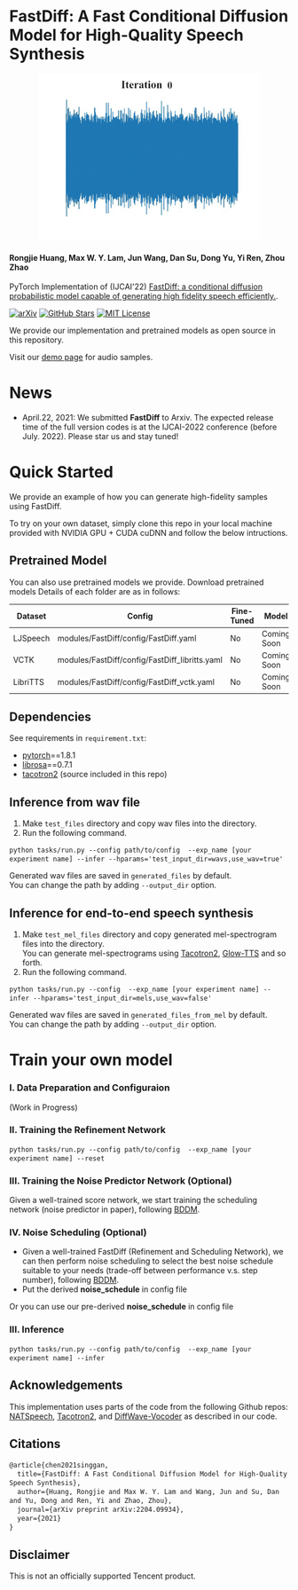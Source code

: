 # FastDiff: A Fast Conditional Diffusion Model for High-Quality Speech Synthesis

<p style="text-align: center;"> <img src="assets/Demo.gif" alt="drawing" style="width:400px; "/> </p>


#### Rongjie Huang, Max W. Y. Lam, Jun Wang, Dan Su, Dong Yu, Yi Ren, Zhou Zhao

PyTorch Implementation of (IJCAI'22) [FastDiff: a conditional diffusion probabilistic model capable of generating high fidelity speech efficiently.](https://arxiv.org/abs/2204.09934).

[![arXiv](https://img.shields.io/badge/arXiv-Paper-<COLOR>.svg)](https://arxiv.org/abs/2204.09934)
[![GitHub Stars](https://img.shields.io/github/stars/Rongjiehuang/FastDiff?style=social)](https://github.com/Rongjiehuang/FastDiff)
<a href="https://github.com/pytorch/fairseq/blob/main/LICENSE"><img alt="MIT License" src="https://img.shields.io/badge/license-MIT-blue.svg" /></a>

We provide our implementation and pretrained models as open source in this repository.

Visit our [demo page](https://fastdiff.github.io/) for audio samples.

# News
- April.22, 2021: We submitted **FastDiff** to Arxiv. The expected release time of the full version codes is at the IJCAI-2022 conference (before July. 2022). Please star us and stay tuned! 

# Quick Started
We provide an example of how you can generate high-fidelity samples using FastDiff.

To try on your own dataset, simply clone this repo in your local machine provided with NVIDIA GPU + CUDA cuDNN and follow the below intructions.

## Pretrained Model

You can also use pretrained models we provide.
Download pretrained models
Details of each folder are as in follows:

| Dataset  | Config                                         | Fine-Tuned | Model          | 
|----------|------------------------------------------------|------------|----------------|
| LJSpeech | modules/FastDiff/config/FastDiff.yaml          | No         | Coming  Soon   |
| VCTK     | modules/FastDiff/config/FastDiff_libritts.yaml | No         | Coming  Soon   |
| LibriTTS | modules/FastDiff/config/FastDiff_vctk.yaml     |  No        | Coming  Soon   |

## Dependencies
See requirements in `requirement.txt`:
- [pytorch](https://github.com/pytorch/pytorch)==1.8.1
- [librosa](https://github.com/librosa/librosa)==0.7.1
- [tacotron2](https://github.com/NVIDIA/tacotron2) (source included in this repo)

## Inference from wav file
1. Make `test_files` directory and copy wav files into the directory.
2. Run the following command.
```
python tasks/run.py --config path/to/config  --exp_name [your experiment name] --infer --hparams='test_input_dir=wavs,use_wav=true'
```

Generated wav files are saved in `generated_files` by default.<br>
You can change the path by adding `--output_dir` option.


## Inference for end-to-end speech synthesis
1. Make `test_mel_files` directory and copy generated mel-spectrogram files into the directory.<br>
You can generate mel-spectrograms using [Tacotron2](https://github.com/NVIDIA/tacotron2), 
[Glow-TTS](https://github.com/jaywalnut310/glow-tts) and so forth.
2. Run the following command.
```
python tasks/run.py --config  --exp_name [your experiment name] --infer --hparams='test_input_dir=mels,use_wav=false'
```
Generated wav files are saved in `generated_files_from_mel` by default.<br>
You can change the path by adding `--output_dir` option.


# Train your own model

### I. Data Preparation and Configuraion ## 
(Work in Progress)


### II. Training the Refinement Network
```
python tasks/run.py --config path/to/config  --exp_name [your experiment name] --reset
```

### III. Training the Noise Predictor Network (Optional)
Given a well-trained score network, we start training the scheduling network (noise predictor in paper), following [BDDM](https://github.com/tencent-ailab/bddm).

### IV. Noise Scheduling (Optional)
- Given a well-trained FastDiff (Refinement and Scheduling Network), we can then perform noise scheduling to select the best noise schedule suitable to your needs (trade-off between performance v.s. step number), following [BDDM](https://github.com/tencent-ailab/bddm). 
- Put the derived **noise_schedule** in config file

Or you can use our pre-derived **noise_schedule** in config file

### III. Inference

```
python tasks/run.py --config path/to/config  --exp_name [your experiment name] --infer
```


## Acknowledgements
This implementation uses parts of the code from the following Github repos:
[NATSpeech](https://github.com/NATSpeech/NATSpeech),
[Tacotron2](https://github.com/NVIDIA/tacotron2), and
[DiffWave-Vocoder](https://github.com/philsyn/DiffWave-Vocoder)
as described in our code.

## Citations ##

```
@article{chen2021singgan,
  title={FastDiff: A Fast Conditional Diffusion Model for High-Quality Speech Synthesis},
  author={Huang, Rongjie and Max W. Y. Lam and Wang, Jun and Su, Dan and Yu, Dong and Ren, Yi and Zhao, Zhou},
  journal={arXiv preprint arXiv:2204.09934},
  year={2021}
}
```

## Disclaimer ##
This is not an officially supported Tencent product.
